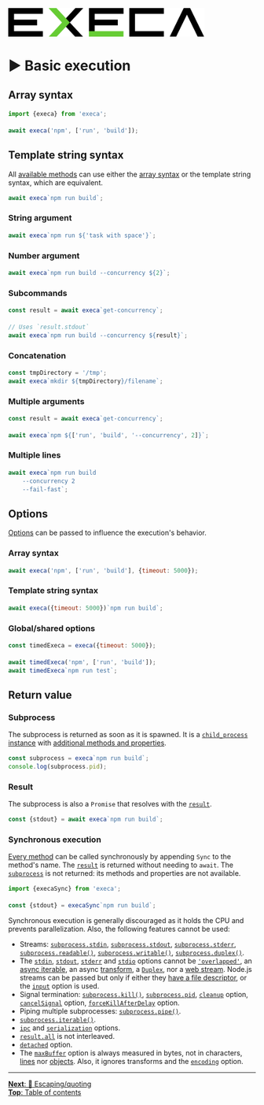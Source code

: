 <picture>
	<source media="(prefers-color-scheme: dark)" srcset="../media/logo_dark.svg">
	<img alt="execa logo" src="../media/logo.svg" width="400">
</picture>
<br>

# ▶️ Basic execution

## Array syntax

```js
import {execa} from 'execa';

await execa('npm', ['run', 'build']);
```

## Template string syntax

All [available methods](../readme.md#methods) can use either the [array syntax](#array-syntax) or the template string syntax, which are equivalent.

```js
await execa`npm run build`;
```

### String argument

```js
await execa`npm run ${'task with space'}`;
```

### Number argument

```js
await execa`npm run build --concurrency ${2}`;
```

### Subcommands

```js
const result = await execa`get-concurrency`;

// Uses `result.stdout`
await execa`npm run build --concurrency ${result}`;
```

### Concatenation

```js
const tmpDirectory = '/tmp';
await execa`mkdir ${tmpDirectory}/filename`;
```

### Multiple arguments

```js
const result = await execa`get-concurrency`;

await execa`npm ${['run', 'build', '--concurrency', 2]}`;
```

### Multiple lines

```js
await execa`npm run build
	--concurrency 2
	--fail-fast`;
```

## Options

[Options](../readme.md#options) can be passed to influence the execution's behavior.

### Array syntax

```js
await execa('npm', ['run', 'build'], {timeout: 5000});
```

### Template string syntax

```js
await execa({timeout: 5000})`npm run build`;
```

### Global/shared options

```js
const timedExeca = execa({timeout: 5000});

await timedExeca('npm', ['run', 'build']);
await timedExeca`npm run test`;
```

## Return value

### Subprocess

The subprocess is returned as soon as it is spawned. It is a [`child_process` instance](https://nodejs.org/api/child_process.html#child_process_class_childprocess) with [additional methods and properties](../readme.md#subprocess).

```js
const subprocess = execa`npm run build`;
console.log(subprocess.pid);
```

### Result

The subprocess is also a `Promise` that resolves with the [`result`](../readme.md#result).

```js
const {stdout} = await execa`npm run build`;
```

### Synchronous execution

[Every method](../readme.md#methods) can be called synchronously by appending `Sync` to the method's name. The [`result`](../readme.md#result) is returned without needing to `await`. The [`subprocess`](#subprocess) is not returned: its methods and properties are not available.

```js
import {execaSync} from 'execa';

const {stdout} = execaSync`npm run build`;
```

Synchronous execution is generally discouraged as it holds the CPU and prevents parallelization. Also, the following features cannot be used:
- Streams: [`subprocess.stdin`](../readme.md#subprocessstdin), [`subprocess.stdout`](../readme.md#subprocessstdout), [`subprocess.stderr`](../readme.md#subprocessstderr), [`subprocess.readable()`](../readme.md#subprocessreadablereadableoptions), [`subprocess.writable()`](../readme.md#subprocesswritablewritableoptions), [`subprocess.duplex()`](../readme.md#subprocessduplexduplexoptions).
- The [`stdin`](../readme.md#optionsstdin), [`stdout`](../readme.md#optionsstdout), [`stderr`](../readme.md#optionsstderr) and [`stdio`](../readme.md#optionsstdio) options cannot be [`'overlapped'`](../readme.md#optionsstdout), an [async iterable](lines.md#progressive-splitting), an async [transform](transform.md), a [`Duplex`](transform.md#duplextransform-streams), nor a [web stream](streams.md#web-streams). Node.js streams can be passed but only if either they [have a file descriptor](streams.md#file-descriptors), or the [`input`](../readme.md#optionsinput) option is used.
- Signal termination: [`subprocess.kill()`](../readme.md#subprocesskillerror), [`subprocess.pid`](../readme.md#subprocesspid), [`cleanup`](../readme.md#optionscleanup) option, [`cancelSignal`](../readme.md#optionscancelsignal) option, [`forceKillAfterDelay`](../readme.md#optionsforcekillafterdelay) option.
- Piping multiple subprocesses: [`subprocess.pipe()`](../readme.md#subprocesspipefile-arguments-options).
- [`subprocess.iterable()`](lines.md#progressive-splitting).
- [`ipc`](../readme.md#optionsipc) and [`serialization`](../readme.md#optionsserialization) options.
- [`result.all`](../readme.md#resultall) is not interleaved.
- [`detached`](../readme.md#optionsdetached) option.
- The [`maxBuffer`](../readme.md#optionsmaxbuffer) option is always measured in bytes, not in characters, [lines](../readme.md#optionslines) nor [objects](transform.md#object-mode). Also, it ignores transforms and the [`encoding`](../readme.md#optionsencoding) option.

<hr>

[**Next**: 💬 Escaping/quoting](escaping.md)\
[**Top**: Table of contents](../readme.md#documentation)
